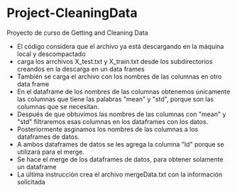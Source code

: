 # Project-CleaningData
Proyecto de curso de Getting and Cleaning Data

* El código considera que el archivo ya está descargando en la máquina local y descompactado
* carga los arrchivos X_test.txt y X_train.txt desde los subdirectorios creandos en la descarga en un data frames
* También se carga el archivo con los nombres de las columnas en otro data frame
* En el dataframe de los nombres de las columnas obtenemos únicamente las columnas que tiene las palabras "mean" y "std", porque son las columnas que se necesitan.
* Después de que obtuvimos las nombres de las columnas con "mean" y "std" filtraremos esas columnas en los dataframes con los datos.
* Posteriormente asginamos los nombres de las columnas a los dataframes de datos.
* A ambos dataframes de datos se les agrega la columna "Id" porque se utilizará para el merge.
* Se hace el merge de los dataframes de datos, para obtener solamente un dataframe
* La última instrucción crea el archivo mergeData.txt con la información solicitada
